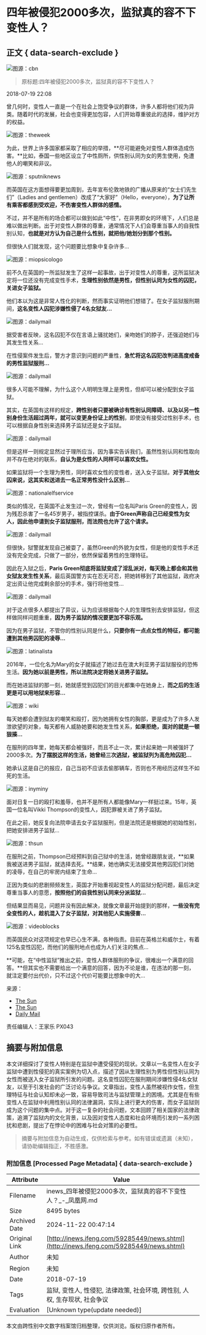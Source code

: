# 四年被侵犯2000多次，监狱真的容不下变性人？

## 正文 { data-search-exclude }


![图源：cbn](http://p0.ifengimg.com/pmop/2018/0719/707980D582FB627DDC89A2418A6832A49940FA37_size23_w1000_h563.jpeg)

> 原标题:四年被侵犯2000多次，监狱真的容不下变性人？

2018-07-19 22:08

曾几何时，变性人一直是一个在社会上饱受争议的群体，许多人都将他们视为异类。随着时代的发展，社会也变得更加包容，人们开始尊重彼此的选择，维护对方的权益。

![图源：theweek](http://p0.ifengimg.com/pmop/2018/0719/E57DF4064D4EB16194FE926CCBBDA5BEA9323817_size28_w1080_h480.jpeg)

为此，世界上许多国家都采取了相应的举措，**尽可能避免对变性人群体造成伤害。**比如，泰国一些地区设立了中性厕所，供性别认同为女的男生使用，免遭他人的嘲笑和非议。

![图源：sputniknews](http://p0.ifengimg.com/pmop/2018/0719/AE681BE79B80BA507EB0F4D9863E67D1450A20E9_size108_w1000_h541.jpeg)

而英国在这方面想得要更加周到，去年宣布伦敦地铁的广播从原来的“女士们先生们”（Ladies and gentlemen）改成了“大家好”（Hello，everyone），**为了让所有乘客都感到受欢迎，不伤害变性人群体的感情。**

不过，并不是所有的场合都可以做到如此“中性”，在非男即女的环境下，人们总是难以做出判断。出于对变性人群体的尊重，通常情况下人们会尊重当事人的自我性别认知，**也就是对方认为自己是什么性别，就把他/她划分到那个性别。**

但很快人们就发现，这个问题要比想象中复杂许多...

![图源：miopsicologo](http://p0.ifengimg.com/pmop/2018/0719/8D8122CD645E5FDF72EC24BA1570EA286C442C9E_size32_w1000_h768.jpeg)

前不久在英国的一所监狱发生了这样一起事故，出于对变性人的尊重，这所监狱决定将一位还没有完成变性手术，**生理性别依然是男性，但性别认同为女性的囚犯，关进女子监狱。**

他们本以为这是非常人性化的判断，然而事实证明他们想错了。在女子监狱服刑期间，**这名变性人囚犯涉嫌性侵了4名女狱友...**

![图源：dailymail](http://p0.ifengimg.com/pmop/2018/0719/1B42AD065C0BD53918B4CE3AA8051876E761897C_size37_w634_h423.jpeg)

据受害者反映，这名囚犯不仅在言语上骚扰她们，亲吻她们的脖子，还强迫她们与其发生性关系...

在性侵案件发生后，警方才意识到问题的严重性，**急忙将这名囚犯改判进高度戒备的男性监狱服刑...**

![图源：dailymail](http://p0.ifengimg.com/pmop/2018/0719/3D0E40A438AC81EBD7BF5430C290685755B25AE3_size24_w634_h423.jpeg)

很多人可能不理解，为什么这个人明明生理上是男性，但却可以被分配到女子监狱。

其实，在英国有这样的规定，**跨性别者只要被确诊有性别认同障碍、以及以另一性别身份生活超过两年，就可以变更身份证上的性别**，即使没有接受过性别手术，也可以根据自身性别来选择男子监狱还是女子监狱。

![图源：dailymail](http://p0.ifengimg.com/pmop/2018/0719/37432B977919E21625E85FAD7B02734DCC790105_size61_w634_h419.jpeg)

但是这样一则规定显然过于理所应当，因为事实告诉我们，虽然性别认同和性取向并不存在绝对的联系，**自认为是女性的人同样可以喜欢女性。**

如果监狱将一个生理为男性，同时喜欢女性的变性者，送入女子监狱。**对于其他女囚来说，这其实和送进去一名正常男性没什么区别...**

![图源：nationalelfservice](http://p0.ifengimg.com/pmop/2018/0719/605329C188D497B3070294C80E2130D39C53443A_size55_w1080_h720.jpeg)

类似的情况，在英国不止发生过一次，曾经有一位名叫Paris Green的变性人，因为残忍杀害了一名45岁男子，被指控谋杀。**由于Green声称自己已经变性为女人，因此他申请到女子监狱服刑，而法院也允许了这个请求。**

![图源：dailymail](http://p0.ifengimg.com/pmop/2018/0719/1E2EE4B4EF4441E83C14067521AA81DB1E5BF209_size38_w634_h353.jpeg)

但很快，狱警就发现自己被耍了，虽然Green的外貌为女性，但是他的变性手术还没有完全完成，只做了一部分，依然保留着男性的生理特征。

因此在入狱之后，**Paris Green彻底将监狱变成了淫乱派对，每天晚上都会和其他女狱友发生性关系**，最后英国警方实在忍无可忍，把她转移到了其他监狱，政府决定出资让他完成剩余部分的手术，强行将他变性...

![图源：dailymail](http://p0.ifengimg.com/pmop/2018/0719/ECFF202E9584A43ED5551DEEC4F3577457CF8C6E_size106_w1080_h555.jpeg)

对于这点很多人都提出了异议，认为应该根据每个人的生理性别去安排监狱，但这样做同样问题重重，**因为男子监狱的情况要更加不容乐观。**

因为在男子监狱，不管你的性别认同是什么，**只要你有一点点女性的特征，都可能遭到其他男囚犯的凌辱...**

![图源：latinalista](http://p0.ifengimg.com/pmop/2018/0719/42EF7ACED0663EE6BDE5E442CD1CB7FA7A4304C0_size53_w1080_h568.jpeg)

2016年，一位化名为Mary的女子就描述了她过去在澳大利亚男子监狱服役的恐怖生活。**因为她以前是男性，所以法院决定将她关进男子监狱。**

而在她进监狱的那一刻，她就感觉到囚犯们的目光都集中在她身上，**而之后的生活更是可以用地狱来形容...**

![图源：wiki](http://p0.ifengimg.com/pmop/2018/0719/12EF19910DAD4E92AC2D4BF1E297D9901229C2FB_size42_w1024_h576.jpeg)

每天她都会遭到狱友的嘲笑和殴打，因为她拥有女性的胸部，更是成为了许多人发泄欲望的对象，每天都有人威胁她要和她发生性关系，**如果拒绝，面对的就是一顿狠揍...**

在服刑的四年里，她每天都会被强奸，而且不止一次，累计起来她一共被强奸了2000多次。**为了摆脱这样的生活，她曾经三次逃狱，被监狱列为高危险囚犯...**

她承认这是自己的报应，自己当初不应该去偷那辆车，否则也不用经历这样生不如死的生活。

![图源：inyminy](http://p0.ifengimg.com/pmop/2018/0719/EB25EB2184D98EFE1E92CBE1ABD49A4DF6D05B83_size40_w738_h736.jpeg)

面对日复一日的殴打和羞辱，也并不是所有人都能像Mary一样挺过来。15年，英国一位名叫Vikki Thompson的变性人，因犯罪被关进了男子监狱。

在此之前，她反复向法院申请去女子监狱服刑，但是法院还是根据她的初始性别，把她安排进男子监狱...

![图源：thsun](http://p0.ifengimg.com/pmop/2018/0719/9AB4C05F7F12A87D88B127AFD3CF8BC64FE0F028_size21_w759_h422.jpeg)

在服刑之前，Thompson已经预料到自己狱中的生活，她曾经跟朋友说，**如果我被送进男子监狱，就选择去死。**结果，她也确实无法接受其他男囚犯们对她的凌辱，在自己的牢房内结束了生命...

正因为类似的悲剧频频发生，英国才开始重视起变性人的监狱分配问题，最后决定尊重当事人的意愿，**按照他们的自我性别认同来分派监狱...**

但结果显而易见，问题并没有因此解决，就像文章最开始提到的那样，**一些没有完全变性的人，趁机混入了女子监狱，对其他犯人实施侵害...**

![图源：videoblocks](http://p0.ifengimg.com/pmop/2018/0719/B9F0347B60FBED4C77F3230D11A9D45A471C98B0_size37_w1080_h608.jpeg)

而英国民众对这项规定也早已心生不满，各种指责。目前在英格兰和威尔士，有着125名变性囚犯，而他们的服刑地点也成为人们关注的焦点...

**可能，在“中性监狱”推出之前，变性人群体服刑的争议，很难出一个满意的回答。**但其实也不需要给出一个满意的回答，因为不论是谁，在违法的那一刻，就注定要付出代价，只不过这个代价可能要比想象中的大...

来源：

- [The Sun](https://www.thesun.co.uk/archives/news/1131993/transgender-woman-raped-2000-times-in-prison-during-four-year-sentence/)
- [The Sun](https://www.thesun.co.uk/news/2792998/pre-op-transgender-killer-moved-back-mens-wing-sex-female-inmates/)
- [Daily Mail](http://www.dailymail.co.uk/news/article-5964539/Transgender-prisoner-female-jail-sexually-assaulted-four-women.html)

责任编辑人：王家乐 PX043

## 摘要与附加信息

<!-- tcd_abstract -->
本文详细探讨了变性人特别是在监狱中遭受侵犯的现状。文章以一名变性人在女子监狱中遭到性侵犯的真实案例为切入点，描述了因从生理性别为男性但性别认同为女性而被送入女子监狱所引发的问题。这名变性囚犯在服刑期间涉嫌性侵4名女狱友，以至于引发社会的广泛讨论与争议。文章指出，变性人虽然被视作女性，但生理特征与社会认知却未必一致，容易导致司法与监狱管理上的困境。尤其是在有些变性人在监狱中利用性别认同的法律漏洞，实际上进行更大的伤害，而女子监狱则成为这个问题的集中点。对于这一复杂的社会问题，文本回顾了相关国家的法律政策，追溯了监狱内的文化背景，以及因对变性人态度和社会环境而引发的一系列困扰和悲剧，提出了在悖论中的困难与社会对策的必要性。
<!-- tcd_abstract_end -->

> 摘要与附加信息为自动生成，仅供检索与参考。如有错误或遗漏（未知），请协助编辑指正，不胜感激。

### 附加信息 [Processed Page Metadata] { data-search-exclude }

| Attribute       | Value                                  |
|-----------------|----------------------------------------|
| Filename        | inews_四年被侵犯2000多次，监狱真的容不下变性人？_-_凤凰网.md                             |
| Size            | 8495 bytes                           |
| Archived Date   | 2024-11-22 00:47:14                             |
| Original Link   | [http://inews.ifeng.com/59285449/news.shtml](http://inews.ifeng.com/59285449/news.shtml)                       |
| Author          | 未知                               |
| Region          | 未知                               |
| Date            | 2018-07-19                                 |
| Tags            | 监狱, 变性人, 性侵犯, 法律政策, 社会环境, 跨性别, 人权, 生存现状, 社会争议                                 |
| Evaluation            | [Unknown type(update needed)]                                 |
<!-- tcd_table_end -->

本文由跨性别中文数字档案馆归档整理，仅供浏览。版权归原作者所有。
